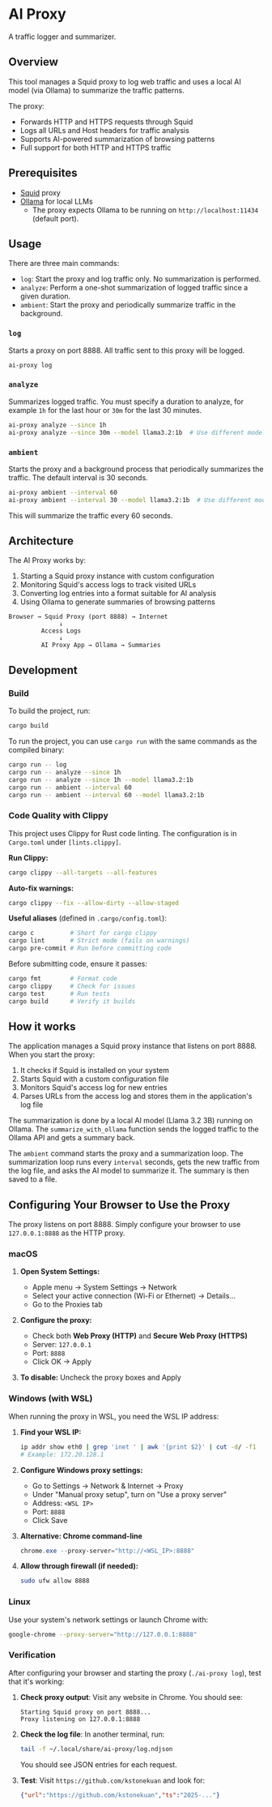 # AI Proxy

A traffic logger and summarizer.

## Overview

This tool manages a Squid proxy to log web traffic and uses a local AI model (via Ollama) to summarize the traffic patterns. 

The proxy:
- Forwards HTTP and HTTPS requests through Squid
- Logs all URLs and Host headers for traffic analysis
- Supports AI-powered summarization of browsing patterns
- Full support for both HTTP and HTTPS traffic

## Prerequisites

- [Squid](https://www.squid-cache.org/) proxy
- [Ollama](https://ollama.com/) for local LLMs
  - The proxy expects Ollama to be running on `http://localhost:11434` (default port).

## Usage

There are three main commands:

* `log`: Start the proxy and log traffic only. No summarization is performed.
* `analyze`: Perform a one-shot summarization of logged traffic since a given duration.
* `ambient`: Start the proxy and periodically summarize traffic in the background.

### `log`

Starts a proxy on port 8888. All traffic sent to this proxy will be logged.

```bash
ai-proxy log
```

### `analyze`

Summarizes logged traffic. You must specify a duration to analyze, for example `1h` for the last hour or `30m` for the last 30 minutes.

```bash
ai-proxy analyze --since 1h
ai-proxy analyze --since 30m --model llama3.2:1b  # Use different model
```

### `ambient`

Starts the proxy and a background process that periodically summarizes the traffic. The default interval is 30 seconds.

```bash
ai-proxy ambient --interval 60
ai-proxy ambient --interval 30 --model llama3.2:1b  # Use different model
```

This will summarize the traffic every 60 seconds.


## Architecture

The AI Proxy works by:
1. Starting a Squid proxy instance with custom configuration
2. Monitoring Squid's access logs to track visited URLs
3. Converting log entries into a format suitable for AI analysis
4. Using Ollama to generate summaries of browsing patterns

```
Browser → Squid Proxy (port 8888) → Internet
              ↓
         Access Logs
              ↓
         AI Proxy App → Ollama → Summaries
```

## Development

### Build

To build the project, run:

```bash
cargo build
```

To run the project, you can use `cargo run` with the same commands as the compiled binary:

```bash
cargo run -- log
cargo run -- analyze --since 1h
cargo run -- analyze --since 1h --model llama3.2:1b
cargo run -- ambient --interval 60
cargo run -- ambient --interval 60 --model llama3.2:1b
```

### Code Quality with Clippy

This project uses Clippy for Rust code linting. The configuration is in `Cargo.toml` under `[lints.clippy]`.

**Run Clippy:**
```bash
cargo clippy --all-targets --all-features
```

**Auto-fix warnings:**
```bash
cargo clippy --fix --allow-dirty --allow-staged
```

**Useful aliases** (defined in `.cargo/config.toml`):
```bash
cargo c          # Short for cargo clippy
cargo lint       # Strict mode (fails on warnings)
cargo pre-commit # Run before committing code
```

Before submitting code, ensure it passes:
```bash
cargo fmt        # Format code
cargo clippy     # Check for issues
cargo test       # Run tests
cargo build      # Verify it builds
```

## How it works

The application manages a Squid proxy instance that listens on port 8888. When you start the proxy:

1. It checks if Squid is installed on your system
2. Starts Squid with a custom configuration file
3. Monitors Squid's access log for new entries
4. Parses URLs from the access log and stores them in the application's log file

The summarization is done by a local AI model (Llama 3.2 3B) running on Ollama. The `summarize_with_ollama` function sends the logged traffic to the Ollama API and gets a summary back.

The `ambient` command starts the proxy and a summarization loop. The summarization loop runs every `interval` seconds, gets the new traffic from the log file, and asks the AI model to summarize it. The summary is then saved to a file.

## Configuring Your Browser to Use the Proxy

The proxy listens on port 8888. Simply configure your browser to use `127.0.0.1:8888` as the HTTP proxy.

### macOS

1. **Open System Settings:**
   - Apple menu → System Settings → Network
   - Select your active connection (Wi-Fi or Ethernet) → Details...
   - Go to the Proxies tab

2. **Configure the proxy:**
   - Check both **Web Proxy (HTTP)** and **Secure Web Proxy (HTTPS)**
   - Server: `127.0.0.1`
   - Port: `8888`
   - Click OK → Apply

3. **To disable:** Uncheck the proxy boxes and Apply

### Windows (with WSL)

When running the proxy in WSL, you need the WSL IP address:

1. **Find your WSL IP:**
   ```bash
   ip addr show eth0 | grep 'inet ' | awk '{print $2}' | cut -d/ -f1
   # Example: 172.20.128.1
   ```

2. **Configure Windows proxy settings:**
   - Go to Settings → Network & Internet → Proxy
   - Under "Manual proxy setup", turn on "Use a proxy server"
   - Address: `<WSL IP>`
   - Port: `8888`
   - Click Save

3. **Alternative: Chrome command-line**
   ```powershell
   chrome.exe --proxy-server="http://<WSL_IP>:8888"
   ```

4. **Allow through firewall (if needed):**
   ```bash
   sudo ufw allow 8888
   ```

### Linux

Use your system's network settings or launch Chrome with:

```bash
google-chrome --proxy-server="http://127.0.0.1:8888"
```

### Verification

After configuring your browser and starting the proxy (`./ai-proxy log`), test that it's working:

1. **Check proxy output**: Visit any website in Chrome. You should see:
   ```
   Starting Squid proxy on port 8888...
   Proxy listening on 127.0.0.1:8888
   ```

2. **Check the log file**: In another terminal, run:
   ```bash
   tail -f ~/.local/share/ai-proxy/log.ndjson
   ```
   You should see JSON entries for each request.

3. **Test**: Visit `https://github.com/kstonekuan` and look for:
   ```json
   {"url":"https://github.com/kstonekuan","ts":"2025-..."}
   ```